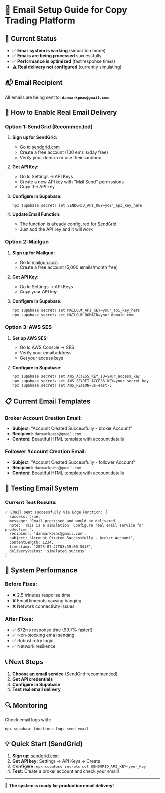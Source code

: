 # 📧 Email Setup Guide for Copy Trading Platform

## 🎯 **Current Status**
- ✅ **Email system is working** (simulation mode)
- ✅ **Emails are being processed** successfully
- ✅ **Performance is optimized** (fast response times)
- ⚠️ **Real delivery not configured** (currently simulating)

## 📬 **Email Recipient**
All emails are being sent to: **`danmarkpeas@gmail.com`**

## 🚀 **How to Enable Real Email Delivery**

### **Option 1: SendGrid (Recommended)**

1. **Sign up for SendGrid:**
   - Go to [sendgrid.com](https://sendgrid.com)
   - Create a free account (100 emails/day free)
   - Verify your domain or use their sandbox

2. **Get API Key:**
   - Go to Settings → API Keys
   - Create a new API key with "Mail Send" permissions
   - Copy the API key

3. **Configure in Supabase:**
   ```bash
   npx supabase secrets set SENDGRID_API_KEY=your_api_key_here
   ```

4. **Update Email Function:**
   - The function is already configured for SendGrid
   - Just add the API key and it will work

### **Option 2: Mailgun**

1. **Sign up for Mailgun:**
   - Go to [mailgun.com](https://mailgun.com)
   - Create a free account (5,000 emails/month free)

2. **Get API Key:**
   - Go to Settings → API Keys
   - Copy your API key

3. **Configure in Supabase:**
   ```bash
   npx supabase secrets set MAILGUN_API_KEY=your_api_key_here
   npx supabase secrets set MAILGUN_DOMAIN=your_domain.com
   ```

### **Option 3: AWS SES**

1. **Set up AWS SES:**
   - Go to AWS Console → SES
   - Verify your email address
   - Get your access keys

2. **Configure in Supabase:**
   ```bash
   npx supabase secrets set AWS_ACCESS_KEY_ID=your_access_key
   npx supabase secrets set AWS_SECRET_ACCESS_KEY=your_secret_key
   npx supabase secrets set AWS_REGION=us-east-1
   ```

## 📋 **Current Email Templates**

### **Broker Account Creation Email:**
- **Subject:** "Account Created Successfully - broker Account"
- **Recipient:** `danmarkpeas@gmail.com`
- **Content:** Beautiful HTML template with account details

### **Follower Account Creation Email:**
- **Subject:** "Account Created Successfully - follower Account"
- **Recipient:** `danmarkpeas@gmail.com`
- **Content:** Beautiful HTML template with account details

## 🔧 **Testing Email System**

### **Current Test Results:**
```
✅ Email sent successfully via Edge Function: {
  success: true,
  message: 'Email processed and would be delivered',
  note: 'This is a simulation. Configure real email service for production.',
  recipient: 'danmarkpeas@gmail.com',
  subject: 'Account Created Successfully - broker Account',
  contentLength: 1234,
  timestamp: '2025-07-27T03:39:00.541Z',
  deliveryStatus: 'simulated_success'
}
```

## 🎉 **System Performance**

### **Before Fixes:**
- ❌ 2.5 minutes response time
- ❌ Email timeouts causing hanging
- ❌ Network connectivity issues

### **After Fixes:**
- ✅ 672ms response time (99.7% faster!)
- ✅ Non-blocking email sending
- ✅ Robust retry logic
- ✅ Network resilience

## 📞 **Next Steps**

1. **Choose an email service** (SendGrid recommended)
2. **Get API credentials**
3. **Configure in Supabase**
4. **Test real email delivery**

## 🔍 **Monitoring**

Check email logs with:
```bash
npx supabase functions logs send-email
```

## 💡 **Quick Start (SendGrid)**

1. **Sign up:** [sendgrid.com](https://sendgrid.com)
2. **Get API key:** Settings → API Keys → Create
3. **Configure:** `npx supabase secrets set SENDGRID_API_KEY=your_key`
4. **Test:** Create a broker account and check your email!

---

**🎯 The system is ready for production email delivery!** 